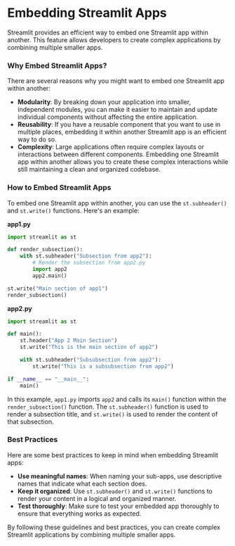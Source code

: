 **Embedding Streamlit Apps**
==========================

Streamlit provides an efficient way to embed one Streamlit app within another. This feature allows developers to create complex applications by combining multiple smaller apps.

### Why Embed Streamlit Apps?

There are several reasons why you might want to embed one Streamlit app within another:

*   **Modularity**: By breaking down your application into smaller, independent modules, you can make it easier to maintain and update individual components without affecting the entire application.
*   **Reusability**: If you have a reusable component that you want to use in multiple places, embedding it within another Streamlit app is an efficient way to do so.
*   **Complexity**: Large applications often require complex layouts or interactions between different components. Embedding one Streamlit app within another allows you to create these complex interactions while still maintaining a clean and organized codebase.

### How to Embed Streamlit Apps

To embed one Streamlit app within another, you can use the `st.subheader()` and `st.write()` functions. Here's an example:

**app1.py**
```python
import streamlit as st

def render_subsection():
    with st.subheader("Subsection from app2"):
        # Render the subsection from app2.py
        import app2
        app2.main()

st.write("Main section of app1")
render_subsection()
```

**app2.py**
```python
import streamlit as st

def main():
    st.header("App 2 Main Section")
    st.write("This is the main section of app2")

    with st.subheader("Subsubsection from app2"):
        st.write("This is a subsubsection from app2")

if __name__ == "__main__":
    main()
```

In this example, `app1.py` imports `app2` and calls its `main()` function within the `render_subsection()` function. The `st.subheader()` function is used to render a subsection title, and `st.write()` is used to render the content of that subsection.

### Best Practices

Here are some best practices to keep in mind when embedding Streamlit apps:

*   **Use meaningful names**: When naming your sub-apps, use descriptive names that indicate what each section does.
*   **Keep it organized**: Use `st.subheader()` and `st.write()` functions to render your content in a logical and organized manner.
*   **Test thoroughly**: Make sure to test your embedded app thoroughly to ensure that everything works as expected.

By following these guidelines and best practices, you can create complex Streamlit applications by combining multiple smaller apps.